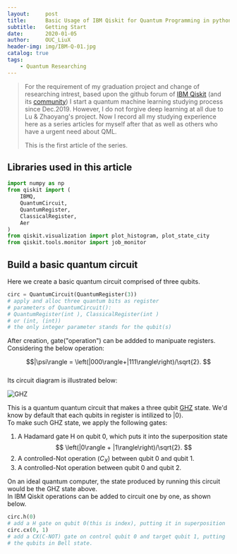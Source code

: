 ```yaml
---
layout:     post
title:      Basic Usage of IBM Qiskit for Quantum Programming in python(01)
subtitle:   Getting Start
date:       2020-01-05
author:     OUC_LiuX
header-img: img/IBM-Q-01.jpg
catalog: true
tags:
    - Quantum Researching
---
```


> For the requirement of my graduation project and change of researching intrest, based upon the github forum of [IBM Qiskit](https://github.com/OUCliuxiang/qiskit-iqx-tutorials/blob/63f6d52747716d90c8f43eb16d110bcdd39dda05/qiskit) (and its [community](https://github.com/OUCliuxiang/qiskit-community-tutorials)) I start a quantum machine learning studying process since Dec.2019. However, I do not forgive deep learning at all due to Lu & Zhaoyang's project. Now I record all my studying experience here as a series articles for myself after that as well as others who have a urgent need about QML.
> 
> This is the first article of the series.

## Libraries used in this article
```python
import numpy as np 
from qiskit import (
    IBMQ, 
    QuantumCircuit, 
    QuantumRegister, 
    ClassicalRegister, 
    Aer
)
from qiskit.visualization import plot_histogram, plot_state_city
from qiskit.tools.monitor import job_monitor
```

## Build a basic quantum circuit
Here we create a basic quantum circuit comprised of three qubits.
```python
circ = QuantumCircuit(QuantumRegister(3)) 
# apply and alloc three quantum bits as register  
# parameters of QuantumCircuit():  
# QuantumRegister(int ), ClassicalRegister(int )  
# or (int, (int))  
# the only integer parameter stands for the qubit(s)  
```

After creation, gate("operation") can be addded to manipuate registers. Considering the below operation:

$$|\psi\rangle = \left(|000\rangle+|111\rangle\right)/\sqrt{2}. $$  
Its circuit diagram is illustrated below:

![GHZ](https://github.com/OUCliuxiang/OUCliuxiang.github.io/blob/master/img/quantum_GHZ.png)

This is a quantum quantum circuit that makes a three qubit [GHZ](https://en.wikipedia.org/wiki/Greenberger%E2%80%93Horne%E2%80%93Zeilinger_state) state.  We'd know by default that each qubits in register is intilized to 
$|0\rangle$.  
To make such GHZ state, we apply the following gates:  
1. A Hadamard gate H on qubit 0, which puts it into the superposition state
$$ \left(|0\rangle + |1\rangle\right)/\sqrt{2}. $$
2. A controlled-Not operation 
$\left(C_X\right)$ 
between qubit 0 and qubit 1.
1. A controlled-Not operation between qubit 0 and qubit 2.

On an ideal quantum computer, the state produced by running this circuit would be the GHZ state above.   
In IBM Qiskit operations can be added to circuit one by one, as shown below.

```python 
circ.h(0)   
# add a H gate on qubit 0(this is index), putting it in superposition  
circ.cx(0, 1)   
# add a CX(C-NOT) gate on control qubit 0 and target qubit 1, putting  
# the qubits in Bell state.
```